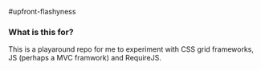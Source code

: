 #upfront-flashyness

### What is this for?

This is a playaround repo for me to experiment with CSS grid frameworks, JS (perhaps a MVC framwork) and RequireJS.

